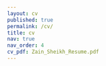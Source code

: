 ```yaml
---
layout: cv
published: true
permalink: /cv/
title: cv
nav: true
nav_order: 4
cv_pdf: Zain_Sheikh_Resume.pdf
---
```

